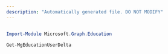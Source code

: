 ```yaml
---
description: "Automatically generated file. DO NOT MODIFY"
---
```


```powershell

Import-Module Microsoft.Graph.Education

Get-MgEducationUserDelta

```